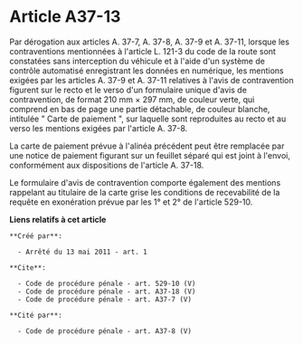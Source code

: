 # Article A37-13

Par dérogation aux articles A. 37-7, A. 37-8, A. 37-9 et A. 37-11, lorsque les contraventions mentionnées à l'article L.
121-3 du code de la route sont constatées sans interception du véhicule et à l'aide d'un système de contrôle automatisé
enregistrant les données en numérique, les mentions exigées par les articles A. 37-9 et A. 37-11 relatives à l'avis de
contravention figurent sur le recto et le verso d'un formulaire unique d'avis de contravention, de format 210 mm × 297 mm, de
couleur verte, qui comprend en bas de page une partie détachable, de couleur blanche, intitulée " Carte de paiement ", sur
laquelle sont reproduites au recto et au verso les mentions exigées par l'article A. 37-8. 

La carte de paiement prévue à l'alinéa précédent peut être remplacée par une notice de paiement figurant sur un feuillet
séparé qui est joint à l'envoi, conformément aux dispositions de l'article A. 37-18. 

Le formulaire d'avis de contravention comporte également des mentions rappelant au titulaire de la carte grise les conditions
de recevabilité de la requête en exonération prévue par les 1° et 2° de l'article 529-10.

**Liens relatifs à cet article**

	**Créé par**:

	  - Arrêté du 13 mai 2011 - art. 1

	**Cite**:

	  - Code de procédure pénale - art. 529-10 (V)
	  - Code de procédure pénale - art. A37-18 (V)
	  - Code de procédure pénale - art. A37-7 (V)

	**Cité par**:

	  - Code de procédure pénale - art. A37-8 (V)
